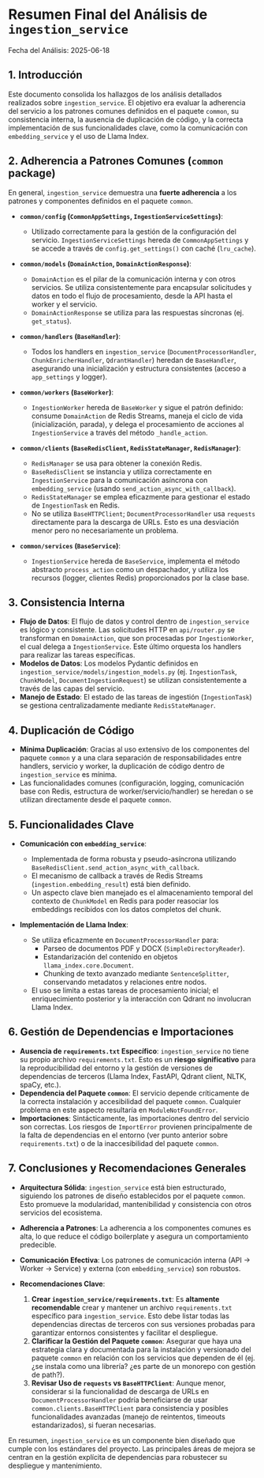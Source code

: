 # Resumen Final del Análisis de `ingestion_service`

Fecha del Análisis: 2025-06-18

## 1. Introducción

Este documento consolida los hallazgos de los análisis detallados realizados sobre `ingestion_service`. El objetivo era evaluar la adherencia del servicio a los patrones comunes definidos en el paquete `common`, su consistencia interna, la ausencia de duplicación de código, y la correcta implementación de sus funcionalidades clave, como la comunicación con `embedding_service` y el uso de Llama Index.

## 2. Adherencia a Patrones Comunes (`common` package)

En general, `ingestion_service` demuestra una **fuerte adherencia** a los patrones y componentes definidos en el paquete `common`.

- **`common/config` (`CommonAppSettings`, `IngestionServiceSettings`)**: 
    - Utilizado correctamente para la gestión de la configuración del servicio. `IngestionServiceSettings` hereda de `CommonAppSettings` y se accede a través de `config.get_settings()` con caché (`lru_cache`).

- **`common/models` (`DomainAction`, `DomainActionResponse`)**: 
    - `DomainAction` es el pilar de la comunicación interna y con otros servicios. Se utiliza consistentemente para encapsular solicitudes y datos en todo el flujo de procesamiento, desde la API hasta el worker y el servicio.
    - `DomainActionResponse` se utiliza para las respuestas síncronas (ej. `get_status`).

- **`common/handlers` (`BaseHandler`)**: 
    - Todos los handlers en `ingestion_service` (`DocumentProcessorHandler`, `ChunkEnricherHandler`, `QdrantHandler`) heredan de `BaseHandler`, asegurando una inicialización y estructura consistentes (acceso a `app_settings` y logger).

- **`common/workers` (`BaseWorker`)**: 
    - `IngestionWorker` hereda de `BaseWorker` y sigue el patrón definido: consume `DomainAction` de Redis Streams, maneja el ciclo de vida (inicialización, parada), y delega el procesamiento de acciones al `IngestionService` a través del método `_handle_action`.

- **`common/clients` (`BaseRedisClient`, `RedisStateManager`, `RedisManager`)**: 
    - `RedisManager` se usa para obtener la conexión Redis.
    - `BaseRedisClient` se instancia y utiliza correctamente en `IngestionService` para la comunicación asíncrona con `embedding_service` (usando `send_action_async_with_callback`).
    - `RedisStateManager` se emplea eficazmente para gestionar el estado de `IngestionTask` en Redis.
    - No se utiliza `BaseHTTPClient`; `DocumentProcessorHandler` usa `requests` directamente para la descarga de URLs. Esto es una desviación menor pero no necesariamente un problema.

- **`common/services` (`BaseService`)**: 
    - `IngestionService` hereda de `BaseService`, implementa el método abstracto `process_action` como un despachador, y utiliza los recursos (logger, clientes Redis) proporcionados por la clase base.

## 3. Consistencia Interna

- **Flujo de Datos**: El flujo de datos y control dentro de `ingestion_service` es lógico y consistente. Las solicitudes HTTP en `api/router.py` se transforman en `DomainAction`, que son procesadas por `IngestionWorker`, el cual delega a `IngestionService`. Este último orquesta los handlers para realizar las tareas específicas.
- **Modelos de Datos**: Los modelos Pydantic definidos en `ingestion_service/models/ingestion_models.py` (ej. `IngestionTask`, `ChunkModel`, `DocumentIngestionRequest`) se utilizan consistentemente a través de las capas del servicio.
- **Manejo de Estado**: El estado de las tareas de ingestión (`IngestionTask`) se gestiona centralizadamente mediante `RedisStateManager`.

## 4. Duplicación de Código

- **Mínima Duplicación**: Gracias al uso extensivo de los componentes del paquete `common` y a una clara separación de responsabilidades entre handlers, servicio y worker, la duplicación de código dentro de `ingestion_service` es mínima.
- Las funcionalidades comunes (configuración, logging, comunicación base con Redis, estructura de worker/servicio/handler) se heredan o se utilizan directamente desde el paquete `common`.

## 5. Funcionalidades Clave

- **Comunicación con `embedding_service`**: 
    - Implementada de forma robusta y pseudo-asíncrona utilizando `BaseRedisClient.send_action_async_with_callback`.
    - El mecanismo de callback a través de Redis Streams (`ingestion.embedding_result`) está bien definido.
    - Un aspecto clave bien manejado es el almacenamiento temporal del contexto de `ChunkModel` en Redis para poder reasociar los embeddings recibidos con los datos completos del chunk.

- **Implementación de Llama Index**: 
    - Se utiliza eficazmente en `DocumentProcessorHandler` para:
        - Parseo de documentos PDF y DOCX (`SimpleDirectoryReader`).
        - Estandarización del contenido en objetos `llama_index.core.Document`.
        - Chunking de texto avanzado mediante `SentenceSplitter`, conservando metadatos y relaciones entre nodos.
    - El uso se limita a estas tareas de procesamiento inicial; el enriquecimiento posterior y la interacción con Qdrant no involucran Llama Index.

## 6. Gestión de Dependencias e Importaciones

- **Ausencia de `requirements.txt` Específico**: `ingestion_service` no tiene su propio archivo `requirements.txt`. Esto es un **riesgo significativo** para la reproducibilidad del entorno y la gestión de versiones de dependencias de terceros (Llama Index, FastAPI, Qdrant client, NLTK, spaCy, etc.).
- **Dependencia del Paquete `common`**: El servicio depende críticamente de la correcta instalación y accesibilidad del paquete `common`. Cualquier problema en este aspecto resultaría en `ModuleNotFoundError`.
- **Importaciones**: Sintácticamente, las importaciones dentro del servicio son correctas. Los riesgos de `ImportError` provienen principalmente de la falta de dependencias en el entorno (ver punto anterior sobre `requirements.txt`) o de la inaccesibilidad del paquete `common`.

## 7. Conclusiones y Recomendaciones Generales

- **Arquitectura Sólida**: `ingestion_service` está bien estructurado, siguiendo los patrones de diseño establecidos por el paquete `common`. Esto promueve la modularidad, mantenibilidad y consistencia con otros servicios del ecosistema.
- **Adherencia a Patrones**: La adherencia a los componentes comunes es alta, lo que reduce el código boilerplate y asegura un comportamiento predecible.
- **Comunicación Efectiva**: Los patrones de comunicación interna (API -> Worker -> Service) y externa (con `embedding_service`) son robustos.

- **Recomendaciones Clave**: 
    1.  **Crear `ingestion_service/requirements.txt`**: Es **altamente recomendable** crear y mantener un archivo `requirements.txt` específico para `ingestion_service`. Esto debe listar todas las dependencias directas de terceros con sus versiones probadas para garantizar entornos consistentes y facilitar el despliegue.
    2.  **Clarificar la Gestión del Paquete `common`**: Asegurar que haya una estrategia clara y documentada para la instalación y versionado del paquete `common` en relación con los servicios que dependen de él (ej. ¿se instala como una librería? ¿es parte de un monorepo con gestión de path?).
    3.  **Revisar Uso de `requests` vs `BaseHTTPClient`**: Aunque menor, considerar si la funcionalidad de descarga de URLs en `DocumentProcessorHandler` podría beneficiarse de usar `common.clients.BaseHTTPClient` para consistencia y posibles funcionalidades avanzadas (manejo de reintentos, timeouts estandarizados), si fueran necesarias.

En resumen, `ingestion_service` es un componente bien diseñado que cumple con los estándares del proyecto. Las principales áreas de mejora se centran en la gestión explícita de dependencias para robustecer su despliegue y mantenimiento.
